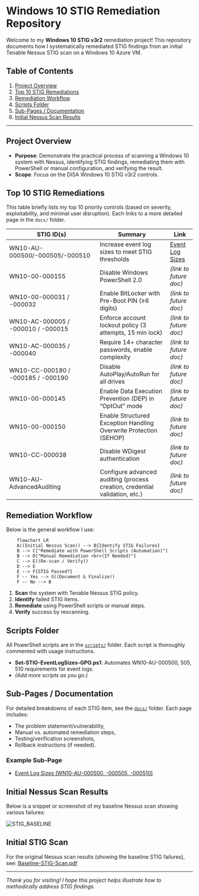 # Windows 10 STIG Remediation Repository

Welcome to my **Windows 10 STIG v3r2** remediation project! This repository documents how I systematically remediated STIG findings from an initial Tenable Nessus STIG scan on a Windows 10 Azure VM.

## Table of Contents

1. [Project Overview](#project-overview)
2. [Top 10 STIG Remediations](#top-10-stig-remediations)
3. [Remediation Workflow](#remediation-workflow)
4. [Scripts Folder](#scripts-folder)
5. [Sub-Pages / Documentation](#sub-pages--documentation)
6. [Initial Nessus Scan Results](#initial-nessus-scan-results)

---

## Project Overview

- **Purpose**: Demonstrate the practical process of scanning a Windows 10 system with Nessus, identifying STIG findings, remediating them with PowerShell or manual configuration, and verifying the result.
- **Scope**: Focus on the DISA Windows 10 STIG v3r2 controls.

## Top 10 STIG Remediations

This table briefly lists my top 10 priority controls (based on severity, exploitability, and minimal user disruption). Each links to a more detailed page in the `docs/` folder.

| STIG ID(s)                      | Summary                                                 | Link                                                         |
|---------------------------------|---------------------------------------------------------|--------------------------------------------------------------|
| WN10-AU-000500/-000505/-000510  | Increase event log sizes to meet STIG thresholds        | [Event Log Sizes](./docs/STIG-EventLogSizes.md)             |
| WN10-00-000155                  | Disable Windows PowerShell 2.0                          | *(link to future doc)*                                       |
| WN10-00-000031 / -000032        | Enable BitLocker with Pre-Boot PIN (≥6 digits)          | *(link to future doc)*                                       |
| WN10-AC-000005 / -000010 / -000015 | Enforce account lockout policy (3 attempts, 15 min lock) | *(link to future doc)*                                    |
| WN10-AC-000035 / -000040        | Require 14+ character passwords, enable complexity      | *(link to future doc)*                                       |
| WN10-CC-000180 / -000185 / -000190 | Disable AutoPlay/AutoRun for all drives               | *(link to future doc)*                                       |
| WN10-00-000145                  | Enable Data Execution Prevention (DEP) in “OptOut” mode | *(link to future doc)*                                       |
| WN10-00-000150                  | Enable Structured Exception Handling Overwrite Protection (SEHOP) | *(link to future doc)*                       |
| WN10-CC-000038                  | Disable WDigest authentication                          | *(link to future doc)*                                       |
| WN10-AU-AdvancedAuditing        | Configure advanced auditing (process creation, credential validation, etc.) | *(link to future doc)*                |


## Remediation Workflow

Below is the general workflow I use:

```mermaid
    flowchart LR
    A((Initial Nessus Scan)) --> B{Identify STIG Failures}
    B --> C["Remediate with PowerShell Scripts (Automation)"]
    B --> D["Manual Remediation <br>(If Needed)"]
    C --> E((Re-scan / Verify))
    D --> E
    E --> F{STIG Passed?}
    F -- Yes --> G((Document & Finalize))
    F -- No --> B
```

1. **Scan** the system with Tenable Nessus STIG policy.
2. **Identify** failed STIG items.
3. **Remediate** using PowerShell scripts or manual steps.
4. **Verify** success by rescanning.

## Scripts Folder

All PowerShell scripts are in the [`scripts/`](./scripts) folder. Each script is thoroughly commented with usage instructions.

- **Set-STIG-EventLogSizes-GPO.ps1**: Automates WN10-AU-000500, 505, 510 requirements for event logs.  
- *(Add more scripts as you go.)*

## Sub-Pages / Documentation

For detailed breakdowns of each STIG item, see the [`docs/`](./docs) folder. Each page includes:
- The problem statement/vulnerability,
- Manual vs. automated remediation steps,
- Testing/verification screenshots,
- Rollback instructions (if needed).

### Example Sub-Page

- [Event Log Sizes (WN10-AU-000500, -000505, -000510)](./docs/STIG-EventLogSizes.md)

## Initial Nessus Scan Results

Below is a snippet or screenshot of my baseline Nessus scan showing various failures:

![STIG_BASELINE](https://github.com/user-attachments/assets/097155d2-f215-487c-a239-03ee1bade8ef)

## Initial STIG Scan
For the original Nessus scan results (showing the baseline STIG failures), see:
[Baseline-STIG-Scan.pdf](./reports/Baseline-STIG-Scan.pdf)


---

*Thank you for visiting! I hope this project helps illustrate how to methodically address STIG findings.*

